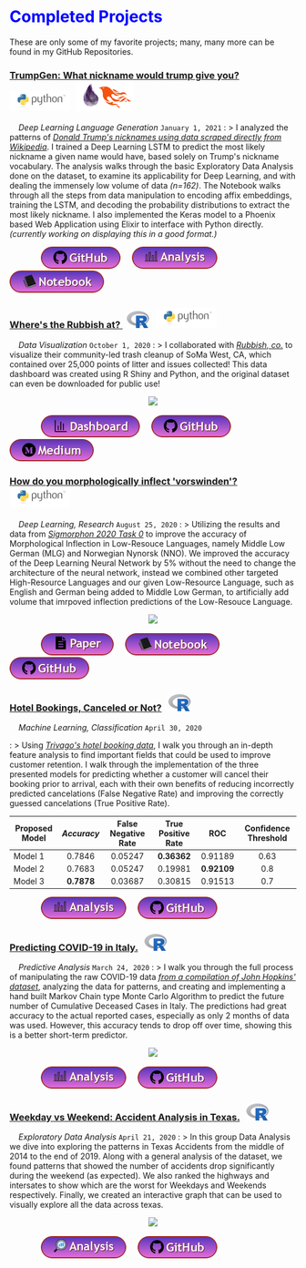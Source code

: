 # <span style="color:blue">Completed Projects</span>

These are only some of my favorite projects; many, many more can be found in my GitHub Repositories.

<!-- trump nickname generator -->

<!-- title -->

### <a href="https://github.com/Alexander-Kahanek/trump_nickname_gen" title="GitHub Repository" target="_blank">TrumpGen: What nickname would trump give you?</a> &nbsp; ![image](/assets/icons/rsz_python-logo.png) &nbsp; ![image](/assets/icons/elixir-phoenix-logo.png)

<!-- body text -->

&nbsp; &nbsp; _Deep Learning Language Generation_ `January 1, 2021`
: > I analyzed the patterns of <a href="https://en.wikipedia.org/wiki/List_of_nicknames_used_by_Donald_Trump" title="trump nickname data source" target="_blank">_Donald Trump's nicknames using data scraped directly from Wikipedia_</a>. I trained a Deep Learning LSTM to predict the most likely nickname a given name would have, based solely on Trump's nickname vocabulary. The analysis walks through the basic Exploratory Data Analysis done on the dataset, to examine its applicability for Deep Learning, and with dealing the immensely low volume of data _(n=162)_. The Notebook walks through all the steps from data manipulation to encoding affix embeddings, training the LSTM, and decoding the probability distributions to extract the most likely nickname. I also implemented the Keras model to a Phoenix based Web Application using Elixir to interface with Python directly. _(currently working on displaying this in a good format.)_

<!-- image -->

<!-- buttons -->

&nbsp; &nbsp; &nbsp; &nbsp; &nbsp; &nbsp; &nbsp; <a href="https://github.com/Alexander-Kahanek/trump_nickname_gen" target="_blank"><img src="b.github.png" /></a> &nbsp; &nbsp; <a href="https://github.com/Alexander-Kahanek/trump_nickname_gen/blob/main/intial_analysis.ipynb" target="_blank"><img src="b.analysis.png" /></a> &nbsp; &nbsp; <a href="https://github.com/Alexander-Kahanek/trump_nickname_gen/blob/main/word.nn.gen.ipynb" target="_blank"><img src="b.notebook.png" /></a> 

<!--- Rubbish Dashboard project --->

<!-- title -->

### <a href="https://github.com/Alexander-Kahanek/Rubbish_Clustering" title="GitHub Repository" target="_blank">Where's the Rubbish at? </a> &nbsp; ![image](/assets/icons/rsz_1rsz_1rsz_619px-r_logosvg.png) &nbsp; ![image](/assets/icons/rsz_python-logo.png)

<!-- body text -->

&nbsp; &nbsp; _Data Visualization_ `October 1, 2020`
: > I collaborated with <a href="https://www.rubbish.love/" title="Rubbish Website" target="_blank">_Rubbish, co._</a> to visualize their community-led trash cleanup of SoMa West, CA, which contained over 25,000 points of litter and issues collected! This data dashboard was created using R Shiny and Python, and the original dataset can even be downloaded for public use!

<!-- image -->
<p align="center"><img src="https://alexander-kahanek.github.io/assets/img/dashboard-img.png"></p>

<!-- buttons -->

&nbsp; &nbsp; &nbsp; &nbsp; &nbsp; &nbsp; &nbsp; <a href="https://rubbishlove.shinyapps.io/dashboard/" target="_blank"><img src="b.dashboard.png" /></a> &nbsp; &nbsp; <a href="https://github.com/Alexander-Kahanek/SoMa_Dashboard" target="_blank"><img src="b.github.png" /></a> &nbsp; &nbsp; <a href="https://medium.com/rubbish-love/a-litter-dashboard-for-soma-west-a18643b19d6a" target="_blank"><img src="b.medium.png" /></a>







<!-- Low-Resource Language Morphological Inflection -->

<!-- title -->

### <a href="https://github.com/foltaProject/folta/tree/master/morphology_training_gml-nno" title="GitHub Repository" target="_blank">How do you morphologically inflect 'vorswinden'?</a> &nbsp; ![image](/assets/icons/rsz_python-logo.png)

<!-- body text -->

&nbsp; &nbsp; _Deep Learning, Research_ `August 25, 2020`
: > Utilizing the results and data from <a href="https://sigmorphon.github.io/sharedtasks/2020/task0/" title="GitHub Repository" target="_blank">_Sigmorphon 2020 Task 0_</a> to improve the accuracy of Morphological Inflection in Low-Resouce Languages, namely Middle Low German (MLG) and Norwegian Nynorsk (NNO). We improved the accuracy of the Deep Learning Neural Network by 5% without the need to change the architecture of the neural network, instead we combined other targeted High-Resource Languages and our given Low-Resource Language, such as English and German being added to Middle Low German, to artificially add volume that imrpoved inflection predictions of the Low-Resouce Language.





<!-- image -->

<p align="center"><img src="https://alexander-kahanek.github.io/assets/img/morphological_inflection.png"></p>

<!-- buttons -->

&nbsp; &nbsp; &nbsp; &nbsp; &nbsp; &nbsp; &nbsp; <a href="https://github.com/foltaProject/folta/blob/master/morphology_training_gml-nno/data_augmentation_paper.pdf" target="_blank"><img src="b.paper.png" /></a> &nbsp; &nbsp; <a href="https://github.com/foltaProject/folta/blob/master/morphology_training_gml-nno/neural-transducer_modifications/lemma.analysis.ipynb" target="_blank"><img src="b.notebook.png" /></a> &nbsp; &nbsp; <a href="https://github.com/foltaProject/folta/tree/master/morphology_training_gml-nno" target="_blank"><img src="b.github.png" /></a> &nbsp; &nbsp;










<!--- trivago ML project --->

<!-- title -->

### <a href="hotel.html" title="Finished Product" target="_blank">Hotel Bookings, Canceled or Not?</a> &nbsp; ![image](/assets/icons/rsz_1rsz_1rsz_619px-r_logosvg.png)

<!-- body text -->

&nbsp; &nbsp; _Machine Learning, Classification_ `April 30, 2020`

: > Using <a href="https://github.com/rfordatascience/tidytuesday/blob/master/data/2020/2020-02-11/readme.md" title="Dataset Repository" target="_blank">_Trivago's hotel booking data_</a>, I walk you through an in-depth feature analysis to find important fields that could be used to improve customer retention. I walk through the implementation of the three presented models for predicting whether a customer will cancel their booking prior to arrival, each with their own benefits of reducing incorrectly predicted cancelations (False Negative Rate) and improving the correctly guessed cancelations (True Positive Rate).





<!-- Results Table -->

| Proposed Model | **_Accuracy_** | **False Negative Rate** | **True Positive Rate** | **ROC** | **Confidence Threshold** |
|---|:---:|:---:|:---:|:---:|:---:|
| Model 1   | 0.7846      | 0.05247  | **0.36362**  | 0.91189     | 0.63 |
| Model 2   | 0.7683      | 0.05247  | 0.19981      | **0.92109** | 0.8  |
| Model 3   | **0.7878**  | 0.03687  | 0.30815      | 0.91513     | 0.7  |



<!-- | Measurement   | Model 1  | Model 2  | Model 3  |
|---|:---:|:---:|:---:|:---:|:---:|
| **_Accuracy_**  |0.7846  | 0.7683  | **0.7878**  |
| **False Negative Rate**  | 0.05247  | **0.01623**  | 0.03687  |
| **True Positive Rate**   | **0.36362**  | 0.19981  | 0.30815  |
| **ROC**  |  0.91189   | **0.92109**  | 0.91513  |
| **Confidence Threshold**  |  0.63  | 0.8  | 0.7  | -->


<!-- buttons -->

&nbsp; &nbsp; &nbsp; &nbsp; &nbsp; &nbsp; &nbsp; <a href="hotel.html" target="_blank"><img src="b.analysis.png" /></a> &nbsp; &nbsp; <a href="https://github.com/Alexander-Kahanek/Trivago_Classification" target="_blank"><img src="b.github.png" /></a>











<!--- covid monte carlo project --->

<!-- title -->

### <a href="covid.html" title="Finished Product" target="_blank">Predicting COVID-19 in Italy.</a> &nbsp; ![image](/assets/icons/rsz_1rsz_1rsz_619px-r_logosvg.png)

<!-- body text -->

&nbsp; &nbsp; _Predictive Analysis_ `March 24, 2020`
: > I walk you through the full process of manipulating the raw COVID-19 data <a href="https://data.humdata.org/dataset/novel-coronavirus-2019-ncov-cases" title="the data source" target="_blank">_from a compilation of John Hopkins' dataset_</a>, analyzing the data for patterns, and creating and implementing a hand built Markov Chain type Monte Carlo Algorithm to predict the future number of Cumulative Deceased Cases in Italy. The predictions had great accuracy to the actual reported cases, especially as only 2 months of data was used. However, this accuracy tends to drop off over time, showing this is a better short-term predictor.

<!-- : > This project uses the COVID-19 data to create and implement a hand built Markov Chain type Monte Carlo Algorithm to predict the future number of Cumulative Deceased Cases in Italy, as well as take an in-depth analysis of Italys' Deceased Cases. -->

<!-- image -->

<p align="center"><img src="https://alexander-kahanek.github.io/assets/img/italy_covid_graphs.png"></p>


<!-- buttons -->

&nbsp; &nbsp; &nbsp; &nbsp; &nbsp; &nbsp; &nbsp; <a href="covid.html" target="_blank"><img src="b.analysis.png" /></a> &nbsp; &nbsp; <a href="https://github.com/Alexander-Kahanek/COVID_Monte_Carlo" target="_blank"><img src="b.github.png" /></a>












<!--- traffic analysis project --->

<!-- title -->

### <a href="accidents.html" title="Finished Product" target="_blank">Weekday vs Weekend: Accident Analysis in Texas.</a> &nbsp; ![image](/assets/icons/rsz_1rsz_1rsz_619px-r_logosvg.png)

<!-- body text -->

&nbsp; &nbsp; _Exploratory Data Analysis_ `April 21, 2020`
: > In this group Data Analysis we dive into exploring the patterns in Texas Accidents from the middle of 2014 to the end of 2019. Along with a general analysis of the dataset, we found patterns that showed the number of accidents drop significantly during the weekend (as expected). We also ranked the highways and intersates to show which are the worst for Weekdays and Weekends respectively. Finally, we created an interactive graph that can be used to visually explore all the data across texas. 

<!-- image -->

<p align="center"><img src="https://alexander-kahanek.github.io/assets/img/accidents-day-week.png"></p>


<!-- buttons -->

&nbsp; &nbsp; &nbsp; &nbsp; &nbsp; &nbsp; &nbsp; <a href="accidents.html" target="_blank"><img src="b.analysis2.png" /></a> &nbsp; &nbsp; <a href="https://github.com/Alexander-Kahanek/TX_Accidents" target="_blank"><img src="b.github.png" /></a>












<!--- world happiness project

### <a href="happiness.html" title="Finished Product" target="_blank">World Happiness Correlations</a> &nbsp; ![image](/assets/icons/rsz_python-logo.png)

&nbsp; &nbsp; _Exploratory Data Analysis_ `March 14, 2020`
: > This project is __my first data analysis__, which is __centered around the use of *Pearsons r*__, __and *r squared*__, to __find *correlations* in Happniness scores__ accross many Countries.

&nbsp; &nbsp; &nbsp; &nbsp; &nbsp; &nbsp; &nbsp; <a href="happiness.html" target="_blank"><img src="button-output.png" /></a> &nbsp; &nbsp; &nbsp; <a href="https://github.com/Alexander-Kahanek/World_Happiness" target="_blank"><img src="button-github.png" /></a>

--->

<!-- ---
# <span style="color:blue">In Progress Projects</span> -->











<!--- covid twitter research project ---!>

<!-- title -->

<!-- ### <a href="https://github.com/Alexander-Kahanek/COVID_Research" title="GitHub Repository" target="_blank">Researching COVID-19 Tweets</a> &nbsp; ![image](/assets/icons/rsz_python-logo.png) -->

<!-- body text -->

<!-- &nbsp; &nbsp; _Natural Language Processing, Research_ `In Progress`
: > This is a research project that is currently in progress. The current work is being constantly updated in my GitHub Repository below. In short, the research is using state-of-the-art pre-trained Natural Language Processing models to analyze the temporal and geospatial sentiment of COVID-19 and CDC guidelines across Twitter in the United States. -->

<!-- buttons -->

<!-- &nbsp; &nbsp; &nbsp; &nbsp; &nbsp; &nbsp; &nbsp; <a href="https://github.com/Alexander-Kahanek/COVID_Research" target="_blank"><img src="b.github.png" /></a> -->
